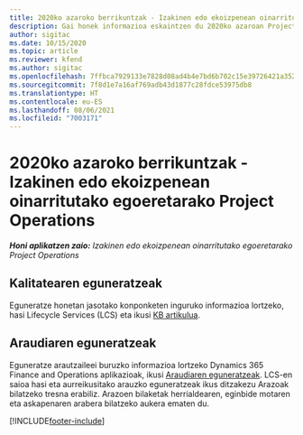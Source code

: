 ```yaml
---
title: 2020ko azaroko berrikuntzak - Izakinen edo ekoizpenean oinarritutako egoeretarako Project Operations
description: Gai honek informazioa eskaintzen du 2020ko azaroan Project Operations bertsioan eskuragarri dauden kalitate-eguneratzeei buruz, stockean eta ekoizpenean oinarritutako egoeretarako.
author: sigitac
ms.date: 10/15/2020
ms.topic: article
ms.reviewer: kfend
ms.author: sigitac
ms.openlocfilehash: 7ffbca7929133e7828d08ad4b4e7bd6b702c15e39726421a35241d23d1123f48
ms.sourcegitcommit: 7f8d1e7a16af769adb43d1877c28fdce53975db8
ms.translationtype: HT
ms.contentlocale: eu-ES
ms.lasthandoff: 08/06/2021
ms.locfileid: "7003171"
---
```

# <a name="whats-new-november-2020---project-operations-for-stockedproduction-based-scenarios"></a>2020ko azaroko berrikuntzak - Izakinen edo ekoizpenean oinarritutako egoeretarako Project Operations

_**Honi aplikatzen zaio:** Izakinen edo ekoizpenean oinarritutako egoeretarako Project Operations_

## <a name="quality-updates"></a>Kalitatearen eguneratzeak

Eguneratze honetan jasotako konponketen inguruko informazioa lortzeko, hasi Lifecycle Services (LCS) eta ikusi [KB artikulua](https://fix.lcs.dynamics.com/Issue/Details?bugId=488609&amp;dbType=3&amp;qc=8251e8e1d5e2386de850599926c1adc3fec8e2ba25308036d22cdfe0a1c28fc7).

## <a name="regulatory-updates"></a>Araudiaren eguneratzeak

Eguneratze arautzaileei buruzko informazioa lortzeko Dynamics 365 Finance and Operations aplikazioak, ikusi [Araudiaren eguneratzeak](/dynamics365/finance/localizations/regulatory-updates). LCS-en saioa hasi eta aurreikusitako arauzko eguneratzeak ikus ditzakezu Arazoak bilatzeko tresna erabiliz. Arazoen bilaketak herrialdearen, eginbide motaren eta askapenaren arabera bilatzeko aukera ematen du.


[!INCLUDE[footer-include](../../includes/footer-banner.md)]